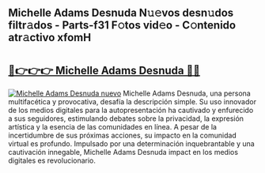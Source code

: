 ## Michelle Adams Desnuda N𝚞𝚎vos desn𝚞dos filtr𝚊dos - Parts-f31 F𝚘tos vid𝚎o - C𝚘ntenido atr𝚊ctivo xfomH

# <h2><a href="http://mb701u.tromn.icu/?c=Michelle+Adams+Desnuda">🔗👉👉👉 Michelle Adams Desnuda 🔗🔗</a></h2>

[![Michelle Adams Desnuda nuevo](https://i.imgur.com/pEAQMta.gif)](http://mb701u.tromn.icu/?c=Michelle+Adams+Desnuda)
Michelle Adams Desnuda, una persona multifacética y provocativa, desafía la descripción simple. Su uso innovador de los medios digitales para la autopresentación ha cautivado y enfurecido a sus seguidores, estimulando debates sobre la privacidad, la expresión artística y la esencia de las comunidades en línea. A pesar de la incertidumbre de sus próximas acciones, su impacto en la comunidad virtual es profundo. Impulsado por una determinación inquebrantable y una cautivación innegable, Michelle Adams Desnuda impact en los medios digitales es revolucionario.
